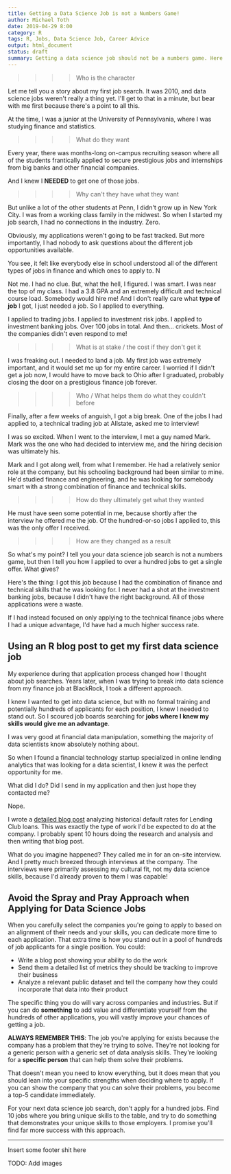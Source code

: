 ```yaml
---
title: Getting a Data Science Job is not a Numbers Game!
author: Michael Toth
date: 2019-04-29 8:00
category: R
tags: R, Jobs, Data Science Job, Career Advice
output: html_document
status: draft
summary: Getting a data science job should not be a numbers game. Here's how to focus on your specific strengths to identify the job opportunities where you'll find the most success.
---
```


>>>> Who is the character

Let me tell you a story about my first job search. It was 2010, and data science jobs weren't really a thing yet. I'll get to that in a minute, but bear with me first because there's a point to all this.

At the time, I was a junior at the University of Pennsylvania, where I was studying finance and statistics. 

>>>> What do they want

Every year, there was months-long on-campus recruiting season where all of the students frantically applied to secure prestigious jobs and internships from big banks and other financial companies.

And I knew I **NEEDED** to get one of those jobs. 

>>>> Why can't they have what they want

But unlike a lot of the other students at Penn, I didn't grow up in New York City. I was from a working class family in the midwest. So when I started my job search, I had no connections in the industry. Zero.

Obviously, my applications weren't going to be fast tracked. But more importantly, I had nobody to ask questions about the different job opportunities available. 

You see, it felt like everybody else in school understood all of the different types of jobs in finance and which ones to apply to. N

Not me. I had no clue. But, what the hell, I figured. I was smart. I was near the top of my class. I had a 3.8 GPA and an extremely difficult and technical course load. Somebody would hire me! And I don't really care what **type of job** I got, I just needed a job. So I applied to everything. 

I applied to trading jobs. I applied to investment risk jobs. I applied to investment banking jobs. Over 100 jobs in total. And then... crickets. Most of the companies didn't even respond to me!

>>>> What is at stake / the cost if they don't get it

I was freaking out. I needed to land a job. My first job was extremely important, and it would set me up for my entire career. I worried if I didn't get a job now, I would have to move back to Ohio after I graduated, probably closing the door on a prestigious finance job forever.

>>>> Who / What helps them do what they couldn't before

Finally, after a few weeks of anguish, I got a big break. One of the jobs I had applied to, a technical trading job at Allstate, asked me to interview! 

I was so excited. When I went to the interview, I met a guy named Mark. Mark was the one who had decided to interview me, and the hiring decision was ultimately his. 

Mark and I got along well, from what I remember. He had a relatively senior role at the company, but his schooling background had been similar to mine. He'd studied finance and engineering, and he was looking for somebody smart with a strong combination of finance and technical skills.

>>>> How do they ultimately get what they wanted

He must have seen some potential in me, because shortly after the interview he offered me the job. Of the hundred-or-so jobs I applied to, this was the only offer I received.

>>>> How are they changed as a result

So what's my point? I tell you your data science job search is not a numbers game, but then I tell you how I applied to over a hundred jobs to get a single offer. What gives?

Here's the thing: I got this job because I had the combination of finance and technical skills that he was looking for. I never had a shot at the investment banking jobs, because I didn't have the right background. All of those applications were a waste.

If I had instead focused on only applying to the technical finance jobs where I had a unique advantage, I'd have had a much higher success rate. 

## Using an R blog post to get my first data science job

My experience during that application process changed how I thought about job searches. Years later, when I was trying to break into data science from my finance job at BlackRock, I took a different approach.

I knew I wanted to get into data science, but with no formal training and potentially hundreds of applicants for each position, I knew I needed to stand out. So I scoured job boards searching for **jobs where I knew my skills would give me an advantage**. 

I was very good at financial data manipulation, something the majority of data scientists know absolutely nothing about. 

So when I found a financial technology startup specialized in online lending analytics that was looking for a data scientist, I knew it was the perfect opportunity for me. 

What did I do? Did I send in my application and then just hope they contacted me?

Nope.

I wrote a [detailed blog post](https://michaeltoth.me/analyzing-historical-default-rates-of-lending-club-notes.html) analyzing historical default rates for Lending Club loans. This was exactly the type of work I'd be expected to do at the company. I probably spent 10 hours doing the research and analysis and then writing that blog post. 

What do you imagine happened? They called me in for an on-site interview. And I pretty much breezed through interviews at the company. The interviews were primarily assessing my cultural fit, not my data science skills, because I'd already proven to them I was capable!

## Avoid the Spray and Pray Approach when Applying for Data Science Jobs

When you carefully select the companies you're going to apply to based on an alignment of their needs and your skills, you can dedicate more time to each application. That extra time is how you stand out in a pool of hundreds of job applicants for a single position. You could:

* Write a blog post showing your ability to do the work
* Send them a detailed list of metrics they should be tracking to improve their business
* Analyze a relevant public dataset and tell the company how they could incorporate that data into their product

The specific thing you do will vary across companies and industries. But if you can do **something** to add value and differentiate yourself from the hundreds of other applications, you will vastly improve your chances of getting a job.

**ALWAYS REMEMBER THIS**: The job you're applying for exists because the company has a problem that they're trying to solve. They're not looking for a generic person with a generic set of data analysis skills. They're looking for a **specific person** that can help them solve their problems. 

That doesn't mean you need to know everything, but it does mean that you should lean into your specific strengths when deciding where to apply. If you can show the company that you can solve their problems, you become a top-5 candidate immediately. 

For your next data science job search, don't apply for a hundred jobs. Find 10 jobs where you bring unique skills to the table, and try to do something that demonstrates your unique skills to those employers. I promise you'll find far more success with this approach.

-----

Insert some footer shit here

TODO: Add images








